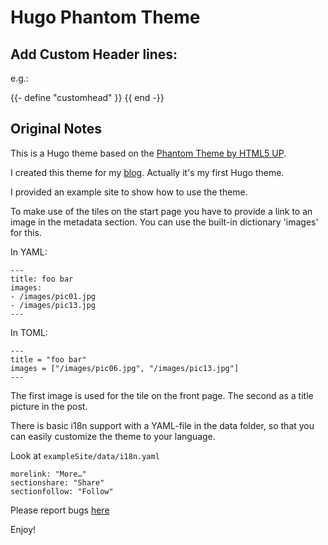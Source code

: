 # Hugo Phantom Theme

## Add Custom Header lines:

e.g.: 

{{- define "customhead" }}
    <link rel="stylesheet" href="/css/hugo-easy-gallery.css" />
{{ end -}}


## Original Notes

This is a Hugo theme based on the [Phantom Theme by HTML5 UP](https://html5up.net/phantom).

I created this theme for my [blog](http://www.hasecke.eu). Actually it's my first Hugo theme.

I provided an example site to show how to use the theme.

To make use of the tiles on the start page you have to provide a link to an image in the metadata section.
You can use the built-in dictionary 'images' for this.

In YAML:

````
---
title: foo bar
images:
- /images/pic01.jpg
- /images/pic13.jpg
---
````

In TOML:

````
---
title = "foo bar"
images = ["/images/pic06.jpg", "/images/pic13.jpg"]
---
````

The first image is used for the tile on the front page. The second as a title picture in the post.

There is basic i18n support with a YAML-file in the data folder, so that you can easily customize the theme to your language.

Look at `exampleSite/data/i18n.yaml`

````
morelink: "More…"
sectionshare: "Share"
sectionfollow: "Follow"
````

Please report bugs [here](https://github.com/juh2/hugo-phantom/issues)

Enjoy!
